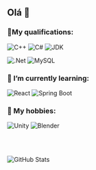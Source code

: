 ## Olá 👋

<!--
**Danielfp1/Danielfp1** is a ✨ _special_ ✨ repository because its `README.md` (this file) appears on your GitHub profile.

Here are some ideas to get you started:

- 🔭 I’m currently working on ...
- 🌱 I’m currently learning ...
- 👯 I’m looking to collaborate on ...
- 🤔 I’m looking for help with ...
- 💬 Ask me about ...
- 📫 How to reach me: ...
- 😄 Pronouns: ...
- ⚡ Fun fact: ...
-->

### 📓My qualifications:

![C++](https://img.shields.io/badge/C%2B%2B-00599C?style=for-the-badge&logo=c%2B%2B&logoColor=white)
![C#](https://img.shields.io/badge/C%23-239120?style=for-the-badge&logo=c-sharp&logoColor=white)
![JDK](https://img.shields.io/badge/Java-ED8B00?style=for-the-badge&logo=java&logoColor=white)

![.Net](https://img.shields.io/badge/.NET-512BD4?style=for-the-badge&logo=dotnet&logoColor=white)
![MySQL](https://img.shields.io/badge/MySQL-005C84?style=for-the-badge&logo=mysql&logoColor=white)

### 🌱 I’m currently learning:

![React](https://img.shields.io/badge/React-20232A?style=for-the-badge&logo=react&logoColor=61DAFB)
![Spring Boot](https://img.shields.io/badge/Spring_Boot-F2F4F9?style=for-the-badge&logo=spring-boot)

### 🎨 My hobbies:

![Unity](https://img.shields.io/badge/Unity-100000?style=for-the-badge&logo=unity)
![Blender](https://img.shields.io/badge/blender-%23F5792A.svg?style=for-the-badge&logo=blender&logoColor=white)

<br>
<br>

![GitHub Stats](https://github-readme-stats.vercel.app/api?username=danielfp1&theme=blue-green)
